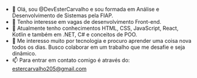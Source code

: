 - 👋 Olá, sou @DevEsterCarvalho e sou formada em Análise e Desenvolvimento de Sistemas pela FIAP.
- 👀 Tenho interesse em vagas de desenvolvimento Front-end.
- 🌱 Atualmente tenho conhecimentos HTML, CSS, JavaScript, React, Kotlin e também em .NET, C# e conceitos de POO.
- 💞️ Me interesso muito por tecnologia e procuro aprender uma coisa nova todos os dias. Busco colaborar em um trabalho que me desafie e seja dinâmico.
- 📫 Para entrar em contato comigo é através do: estercarvalho205@gmail.com

<!---
DevEsterCarvalho/DevEsterCarvalho is a ✨ special ✨ repository because its `README.md` (this file) appears on your GitHub profile.
You can click the Preview link to take a look at your changes.
--->
